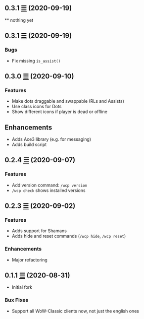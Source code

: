## 0.3.1 [☰](https://github.com/Deradon/WrongCthunPlanner/compare/v0.3.1...master) (2020-09-19)

** nothing yet

## 0.3.1 [☰](https://github.com/Deradon/WrongCthunPlanner/compare/v0.3.0...v0.3.1) (2020-09-19)

### Bugs

* Fix missing `is_assist()`

## 0.3.0 [☰](https://github.com/Deradon/WrongCthunPlanner/compare/v0.2.4...v0.3.0) (2020-09-10)

### Features

* Make dots draggable and swappable (RLs and Assists)
* Use class icons for Dots
* Show different icons if player is dead or offline

## Enhancements

* Adds Ace3 library (e.g. for messaging)
* Adds build script

## 0.2.4 [☰](https://github.com/Deradon/WrongCthunPlanner/compare/v0.2.3...v0.2.4) (2020-09-07)

### Features

* Add version command: `/wcp version`
* `/wcp check` shows installed versions

## 0.2.3 [☰](https://github.com/Deradon/WrongCthunPlanner/compare/v0.1.1...v0.2.3) (2020-09-02)

### Features

* Adds support for Shamans
* Adds hide and reset commands (`/wcp hide`, `/wcp reset`)

### Enhancements

* Major refactoring

## 0.1.1 [☰](https://github.com/Deradon/WrongCthunPlanner/commit/63b1aa47e19dae1be20ecc7eec80a8ddafd5a66c) (2020-08-31)

* Initial fork

### Bux Fixes

* Support all WoW-Classic clients now, not just the english ones
